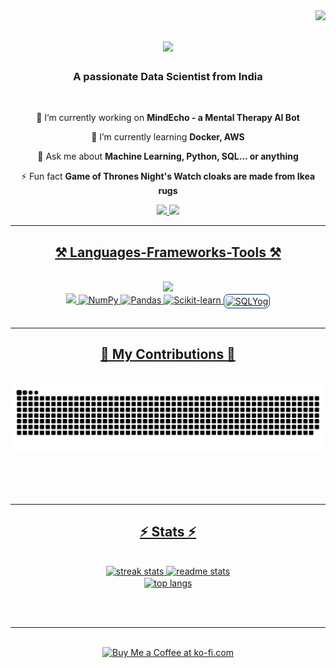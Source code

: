 <img align="right" src="https://visitor-badge.laobi.icu/badge?page_id=somiltholia.somiltholia" />

<h1 align="center">
    <img src="https://readme-typing-svg.herokuapp.com/?font=Righteous&size=35&center=true&vCenter=true&width=500&height=70&duration=4000&lines=Hi+There!+👋;+I'm+Somil+Jain!;" />
</h1>


<h3 align="center">A passionate Data Scientist from India</h3>

<br/>

<div align="center">
 
 🔭 I’m currently working on **MindEcho - a Mental Therapy AI Bot**
 
 🌱 I’m currently learning **Docker, AWS**

💬 Ask me about **Machine Learning, Python, SQL... or anything**

⚡ Fun fact **Game of Thrones Night's Watch cloaks are made from Ikea rugs**

 </div>


<div align="center"> 
  <a href="mailto:somiltholia01@gmail.com">
    <img src="https://img.shields.io/badge/Gmail-333333?style=for-the-badge&logo=gmail&logoColor=red" />
  </a>
  <a href="https://www.linkedin.com/in/somil-jain-1aa925171/" target="_blank">
    <img src="https://img.shields.io/badge/LinkedIn-0077B5?style=for-the-badge&logo=linkedin&logoColor=white" target="_blank" />
</div>

<hr/>
 
<h2 align="center">⚒️ Languages-Frameworks-Tools ⚒️</h2>
<br/>
<div align="center">
    <img src="https://skillicons.dev/icons?i=python,mysql,vscode,github,git" /><br>
    <img src="https://skillicons.dev/icons?i=anaconda,flask,aws" />
    <img src="https://numpy.org/images/logo.svg" alt="NumPy" height="40" />
    <img src="https://pandas.pydata.org/static/img/pandas_white.svg" alt="Pandas" height="40" />
    <img src="https://upload.wikimedia.org/wikipedia/commons/0/05/Scikit_learn_logo_small.svg" alt="Scikit-learn" height="40" />
    <img src="https://via.placeholder.com/40x40/ffffff/003366?text=SQLYog" alt="SQLYog" style="vertical-align: middle; border: 1px solid #003366; padding: 2px; border-radius: 8px;" />
<br>
</div>


<br/>
<hr/>

<div align="center">
  <h2>🐍 My Contributions 🐍</h2>
  <br>
  <img alt="snake eating my contributions" src="https://raw.githubusercontent.com/salesp07/salesp07/output/github-contribution-grid-snake.svg" />
  
  <br/><br/><br/>
</div>

<hr/>

<h2 align="center">⚡ Stats ⚡</h2>
<br>
<div align=center>
  <img width=390 src="https://github-readme-streak-stats-salesp07.vercel.app/?user=salesp07&count_private=true&theme=react&border_radius=10" alt="streak stats"/>
  <img width=390 src="https://github-readme-stats-salesp07.vercel.app/api?username=salesp07&count_private=true&show_icons=true&theme=react&rank_icon=github&border_radius=10" alt="readme stats" />
  <br/>
  <img width=325 align="center" src="https://github-readme-stats-salesp07.vercel.app/api/top-langs/?username=salesp07&hide=HTML&langs_count=8&layout=compact&theme=react&border_radius=10&size_weight=0.5&count_weight=0.5&exclude_repo=github-readme-stats" alt="top langs" />
</div>

<br/><br/>

<hr/>

<br/>

<div align="center">
<a href='https://ko-fi.com/V7V4RAK9C' target='_blank'><img height='64' style='border:0px;height:64px;' src='https://storage.ko-fi.com/cdn/kofi1.png?v=3' border='0' alt='Buy Me a Coffee at ko-fi.com' /></a>
</div>

<br/>

 
<!--
**somiltholia/somiltholia** is a ✨ _special_ ✨ repository because its `README.md` (this file) appears on your GitHub profile.

Here are some ideas to get you started:

- 🔭 I’m currently working on ...
- 🌱 I’m currently learning ...
- 👯 I’m looking to collaborate on ...
- 🤔 I’m looking for help with ...
- 💬 Ask me about ...
- 📫 How to reach me: ...
- 😄 Pronouns: ...
- ⚡ Fun fact: ...
-->
